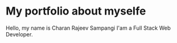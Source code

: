 # My portfolio about myselfe 
Hello, my name is
Charan Rajeev Sampangi
I'am a Full Stack Web Developer.

